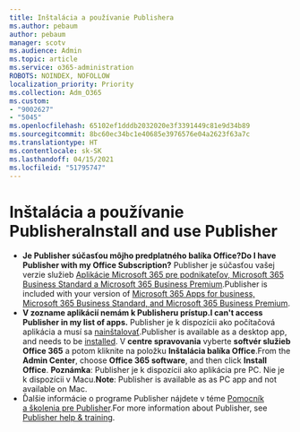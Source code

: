 ```yaml
---
title: Inštalácia a používanie Publishera
ms.author: pebaum
author: pebaum
manager: scotv
ms.audience: Admin
ms.topic: article
ms.service: o365-administration
ROBOTS: NOINDEX, NOFOLLOW
localization_priority: Priority
ms.collection: Adm_O365
ms.custom:
- "9002627"
- "5045"
ms.openlocfilehash: 65102ef1dddb2032020e3f3391449c81e9d34b89
ms.sourcegitcommit: 8bc60ec34bc1e40685e3976576e04a2623f63a7c
ms.translationtype: HT
ms.contentlocale: sk-SK
ms.lasthandoff: 04/15/2021
ms.locfileid: "51795747"
---
```

# <a name="install-and-use-publisher"></a><span data-ttu-id="c49e9-102">Inštalácia a používanie Publishera</span><span class="sxs-lookup"><span data-stu-id="c49e9-102">Install and use Publisher</span></span>

- <span data-ttu-id="c49e9-103">**Je Publisher súčasťou môjho predplatného balíka Office?**</span><span class="sxs-lookup"><span data-stu-id="c49e9-103">**Do I have Publisher with my Office Subscription?**</span></span> <span data-ttu-id="c49e9-104">Publisher je súčasťou vašej verzie služieb [Aplikácie Microsoft 365 pre podnikateľov, Microsoft 365 Business Standard a Microsoft 365 Business Premium](https://products.office.com/compare-all-microsoft-office-products?activetab=tab:primaryr2).</span><span class="sxs-lookup"><span data-stu-id="c49e9-104">Publisher is included with your version of [Microsoft 365 Apps for business, Microsoft 365 Business Standard, and Microsoft 365 Business Premium](https://products.office.com/compare-all-microsoft-office-products?activetab=tab:primaryr2).</span></span>
- <span data-ttu-id="c49e9-105">**V zozname aplikácií nemám k Publisheru prístup.**</span><span class="sxs-lookup"><span data-stu-id="c49e9-105">**I can't access Publisher in my list of apps.**</span></span>  <span data-ttu-id="c49e9-106">Publisher je k dispozícii ako počítačová aplikácia a musí sa [nainštalovať](https://support.office.com/article/Install-Office-apps-from-Office-365-dcf2d841-dac7-455b-9a77-fc8f7ee92702).</span><span class="sxs-lookup"><span data-stu-id="c49e9-106">Publisher is available as a desktop app, and needs to be [installed](https://support.office.com/article/Install-Office-apps-from-Office-365-dcf2d841-dac7-455b-9a77-fc8f7ee92702).</span></span> <span data-ttu-id="c49e9-107">V **centre spravovania** vyberte **softvér služieb Office 365** a potom kliknite na položku **Inštalácia balíka Office**.</span><span class="sxs-lookup"><span data-stu-id="c49e9-107">From the **Admin Center**, choose **Office 365 software**, and then click **Install Office**.</span></span> <span data-ttu-id="c49e9-108">**Poznámka**: Publisher je k dispozícii ako aplikácia pre PC. Nie je k dispozícii v Macu.</span><span class="sxs-lookup"><span data-stu-id="c49e9-108">**Note**: Publisher is available as as PC app and not available on Mac.</span></span>
- <span data-ttu-id="c49e9-109">Ďalšie informácie o programe Publisher nájdete v téme [Pomocník a školenia pre Publisher](https://support.office.com/publisher).</span><span class="sxs-lookup"><span data-stu-id="c49e9-109">For more information about Publisher, see [Publisher help & training](https://support.office.com/publisher).</span></span>
